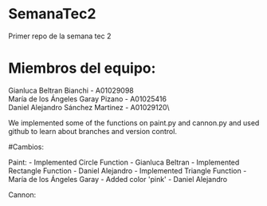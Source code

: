 # SemanaTec2

Primer repo de la semana tec 2

# Miembros del equipo:

Gianluca Beltran Bianchi - A01029098\
María de los Ángeles Garay Pizano - A01025416\
Daniel Alejandro Sánchez Martinez - A01029120\

We implemented some of the functions on paint.py and cannon.py and used github to learn about branches and version control.

#Cambios:

Paint:
	- Implemented Circle Function - Gianluca Beltran
	- Implemented Rectangle Function - Daniel Alejandro
	- Implemented Triangle Function - María de los Ángeles Garay
	- Added color 'pink' - Daniel Alejandro

Cannon:
	

